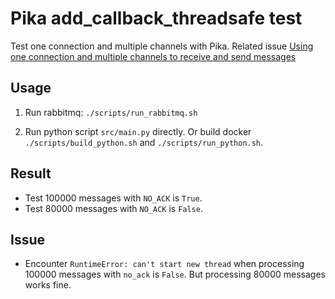 # Pika add_callback_threadsafe test

Test one connection and multiple channels with Pika. Related issue [Using one connection and multiple channels to receive and send messages](https://github.com/pika/pika/issues/699)

## Usage

1. Run rabbitmq: `./scripts/run_rabbitmq.sh`

2. Run python script `src/main.py` directly. Or build docker `./scripts/build_python.sh` and `./scripts/run_python.sh`.

## Result

* Test 100000 messages with `NO_ACK` is `True`. 
* Test 80000 messages with `NO_ACK` is `False`. 

## Issue

* Encounter `RuntimeError: can't start new thread` when processing 100000 messages with `no_ack` is `False`. But processing 80000 messages works fine.